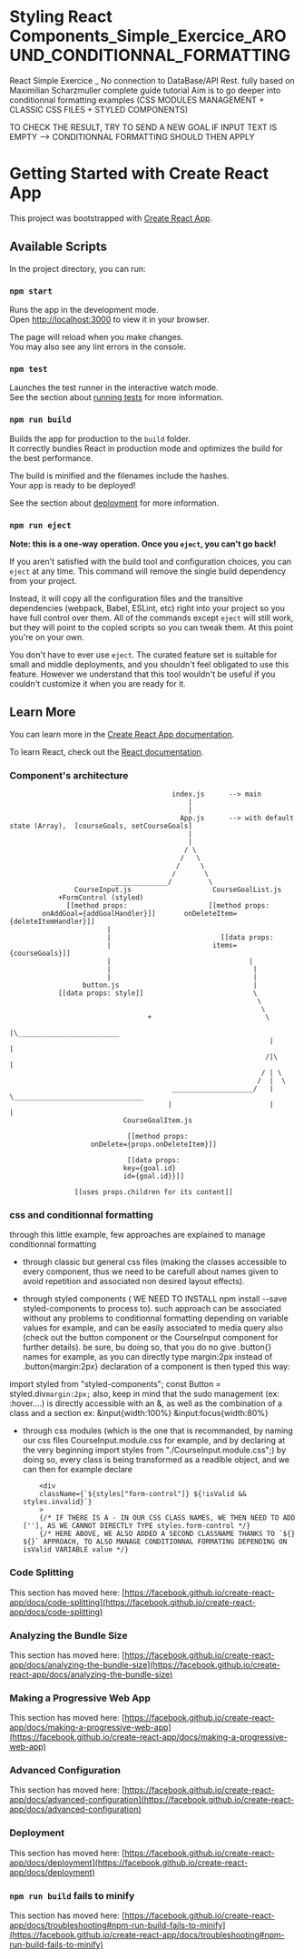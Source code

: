 # Styling React Components_Simple_Exercice_AROUND_CONDITIONNAL_FORMATTING

React Simple Exercice \_ No connection to DataBase/API Rest. fully based on Maximilian Scharzmuller complete guide tutorial
Aim is to go deeper into conditionnal formatting examples (CSS MODULES MANAGEMENT + CLASSIC CSS FILES + STYLED COMPONENTS)

TO CHECK THE RESULT, TRY TO SEND A NEW GOAL IF INPUT TEXT IS EMPTY --> CONDITIONNAL FORMATTING SHOULD THEN APPLY

# Getting Started with Create React App

This project was bootstrapped with [Create React App](https://github.com/facebook/create-react-app).

## Available Scripts

In the project directory, you can run:

### `npm start`

Runs the app in the development mode.\
Open [http://localhost:3000](http://localhost:3000) to view it in your browser.

The page will reload when you make changes.\
You may also see any lint errors in the console.

### `npm test`

Launches the test runner in the interactive watch mode.\
See the section about [running tests](https://facebook.github.io/create-react-app/docs/running-tests) for more information.

### `npm run build`

Builds the app for production to the `build` folder.\
It correctly bundles React in production mode and optimizes the build for the best performance.

The build is minified and the filenames include the hashes.\
Your app is ready to be deployed!

See the section about [deployment](https://facebook.github.io/create-react-app/docs/deployment) for more information.

### `npm run eject`

**Note: this is a one-way operation. Once you `eject`, you can't go back!**

If you aren't satisfied with the build tool and configuration choices, you can `eject` at any time. This command will remove the single build dependency from your project.

Instead, it will copy all the configuration files and the transitive dependencies (webpack, Babel, ESLint, etc) right into your project so you have full control over them. All of the commands except `eject` will still work, but they will point to the copied scripts so you can tweak them. At this point you're on your own.

You don't have to ever use `eject`. The curated feature set is suitable for small and middle deployments, and you shouldn't feel obligated to use this feature. However we understand that this tool wouldn't be useful if you couldn't customize it when you are ready for it.

## Learn More

You can learn more in the [Create React App documentation](https://facebook.github.io/create-react-app/docs/getting-started).

To learn React, check out the [React documentation](https://reactjs.org/).

### Component's architecture

                                            index.js      --> main
                                                |
                                                |
                                              App.js      --> with default state (Array),  [courseGoals, setCourseGoals]
                                                |
                                                |
                                               / \
                                              /   \
                                             /     \
                                            /       \
                             ______________/         \
                    CourseInput.js                    CourseGoalList.js
                +FormControl (styled)
                  [[method props:                    [[method props:
            onAddGoal={addGoalHandler}]]       onDeleteItem={deleteItemHandler}]]
                            |
                            |                           [[data props:
                            |                         items={courseGoals}]]
                            |                                  |
                            |                                   |
                            |                                   |
                      button.js                                 |
                [[data props: style]]                           \
                                                                 \
                                                                  \
                                      +                            \
                                                                    |\_________________________
                                                                    |                          |
                                                                   /|\                         |
                                                                  / | \
                                                                 /  |  \
                                            ____________________/   |   \________________________________
                                           |                        |                                    |
                                CourseGoalItem.js

                                 [[method props:
                        onDelete={props.onDeleteItem}]]

                                 [[data props:
                                key={goal.id}
                                id={goal.id}}]]

                    [[uses props.children for its content]]

### css and conditionnal formatting

through this little example, few approaches are explained to manage conditionnal formatting

- through classic but general css files (making the classes accessible to every component, thus we need to be carefull about names given to avoid repetition and associated non desired layout effects).

- through styled components ( WE NEED TO INSTALL npm install --save styled-components to process to). such approach can be associated without any problems to conditionnal formatting depending on variable values for example, and can be easily associated to media query also (check out the button component or the CourseInput component for further details). be sure, bu doing so, that you do no give .button{} names for example, as you can directly type margin:2px instead of .button{margin:2px}
  declaration of a component is then typed this way:

import styled from "styled-components";
const Button = styled.div`margin:2px;`
also, keep in mind that the sudo management (ex: :hover....) is directly accessible with an &, as well as the combination of a class and a section ex: &input{width:100%} &input:focus{width:80%}

- through css modules (which is the one that is recommanded, by naming our css files CourseInput.module.css for example, and by declaring at the very beginning import styles from "./CourseInput.module.css";)
  by doing so, every class is being transformed as a readible object, and we can then for example declare

          <div
          className={`${styles["form-control"]} ${!isValid && styles.invalid}`}
          >
          {/* IF THERE IS A - IN OUR CSS CLASS NAMES, WE THEN NEED TO ADD [''], AS WE CANNOT DIRECTLY TYPE styles.form-control */}
          {/* HERE ABOVE, WE ALSO ADDED A SECOND CLASSNAME THANKS TO `${} ${}` APPROACH, TO ALSO MANAGE CONDITIONNAL FORMATING DEPENDING ON isValid VARIABLE value */}

### Code Splitting

This section has moved here: [https://facebook.github.io/create-react-app/docs/code-splitting](https://facebook.github.io/create-react-app/docs/code-splitting)

### Analyzing the Bundle Size

This section has moved here: [https://facebook.github.io/create-react-app/docs/analyzing-the-bundle-size](https://facebook.github.io/create-react-app/docs/analyzing-the-bundle-size)

### Making a Progressive Web App

This section has moved here: [https://facebook.github.io/create-react-app/docs/making-a-progressive-web-app](https://facebook.github.io/create-react-app/docs/making-a-progressive-web-app)

### Advanced Configuration

This section has moved here: [https://facebook.github.io/create-react-app/docs/advanced-configuration](https://facebook.github.io/create-react-app/docs/advanced-configuration)

### Deployment

This section has moved here: [https://facebook.github.io/create-react-app/docs/deployment](https://facebook.github.io/create-react-app/docs/deployment)

### `npm run build` fails to minify

This section has moved here: [https://facebook.github.io/create-react-app/docs/troubleshooting#npm-run-build-fails-to-minify](https://facebook.github.io/create-react-app/docs/troubleshooting#npm-run-build-fails-to-minify)
